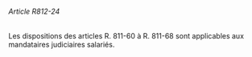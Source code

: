 ###### Article R812-24

Les dispositions des articles R. 811-60 à R. 811-68 sont applicables aux mandataires judiciaires salariés.

